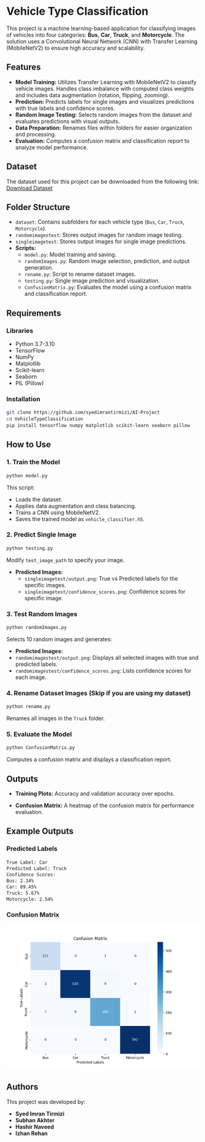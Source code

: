 # Vehicle Type Classification

This project is a machine learning-based application for classifying images of vehicles into four categories: **Bus**, **Car**, **Truck**, and **Motorcycle**. The solution uses a Convolutional Neural Network (CNN) with Transfer Learning (MobileNetV2) to ensure high accuracy and scalability.

## Features

- **Model Training:** Utilizes Transfer Learning with MobileNetV2 to classify vehicle images. Handles class imbalance with computed class weights and includes data augmentation (rotation, flipping, zooming).
- **Prediction:** Predicts labels for single images and visualizes predictions with true labels and confidence scores.
- **Random Image Testing:** Selects random images from the dataset and evaluates predictions with visual outputs.
- **Data Preparation:** Renames files within folders for easier organization and processing.
- **Evaluation:** Computes a confusion matrix and classification report to analyze model performance.

## Dataset

The dataset used for this project can be downloaded from the following link:
[Download Dataset](<https://drive.google.com/drive/folders/1hpdSMkNkjEXOOlL6qusAZnkRv6Rf9RED>)

## Folder Structure

- `dataset`: Contains subfolders for each vehicle type (`Bus`, `Car`, `Truck`, `Motorcycle`).
- `randomimagestest`: Stores output images for random image testing.
- `singleimagetest`: Stores output images for single image predictions.
- **Scripts:**
  - `model.py`: Model training and saving.
  - `randomImages.py`: Random image selection, prediction, and output generation.
  - `rename.py`: Script to rename dataset images.
  - `testing.py`: Single image prediction and visualization.
  - `ConfusionMatrix.py`: Evaluates the model using a confusion matrix and classification report.

## Requirements

### Libraries

- Python 3.7-3.10
- TensorFlow
- NumPy
- Matplotlib
- Scikit-learn
- Seaborn
- PIL (Pillow)

### Installation

```bash
git clone https://github.com/syedimrantirmizi/AI-Project
cd VehicleTypeClassification
pip install tensorflow numpy matplotlib scikit-learn seaborn pillow
```

## How to Use

### 1. Train the Model

```bash
python model.py
```

This script:

- Loads the dataset.
- Applies data augmentation and class balancing.
- Trains a CNN using MobileNetV2.
- Saves the trained model as `vehicle_classifier.h5`.

### 2. Predict Single Image

```bash
python testing.py
```

Modify `test_image_path` to specify your image.
- **Predicted Images:**
  - `singleimagetest/output.png`: True vs Predicted labels for the specific images.
  - `singleimagetest/confidence_scores.png`: Confidence scores for specific image.

### 3. Test Random Images 

```bash
python randomImages.py
```
Selects 10 random images and generates:

- **Predicted Images:**
- `randomimagestest/output.png`: Displays all selected images with true and predicted labels.
- `randomimagestest/confidence_scores.png`: Lists confidence scores for each image.

### 4. Rename Dataset Images (Skip if you are using my dataset)

```bash
python rename.py
```

Renames all images in the `Truck` folder.

### 5. Evaluate the Model

```bash
python ConfusionMatrix.py
```

Computes a confusion matrix and displays a classification report.

## Outputs

- **Training Plots:** Accuracy and validation accuracy over epochs.

- **Confusion Matrix:** A heatmap of the confusion matrix for performance evaluation.

## Example Outputs

### Predicted Labels

```plaintext
True Label: Car
Predicted Label: Truck
Confidence Scores:
Bus: 2.34%
Car: 89.45%
Truck: 5.67%
Motorcycle: 2.54%
```

### Confusion Matrix

![Confusion Matrix Heatmap](confusionMatrix.png)

## Authors

This project was developed by:

- **Syed Imran Tirmizi**
- **Subhan Akhter**
- **Hashir Naveed**
- **Izhan Rehan**
